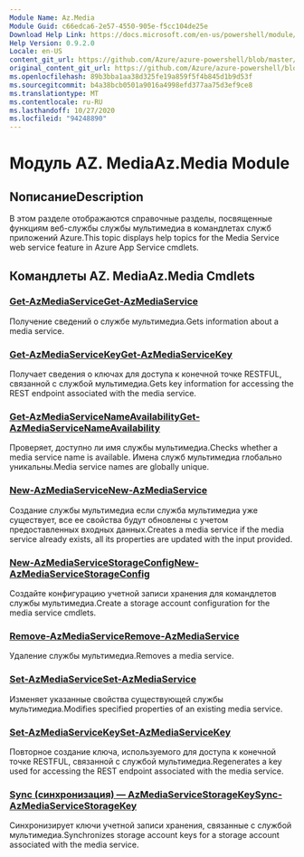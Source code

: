```yaml
---
Module Name: Az.Media
Module Guid: c66edca6-2e57-4550-905e-f5cc104de25e
Download Help Link: https://docs.microsoft.com/en-us/powershell/module/az.media
Help Version: 0.9.2.0
Locale: en-US
content_git_url: https://github.com/Azure/azure-powershell/blob/master/src/Media/Media/help/Az.Media.md
original_content_git_url: https://github.com/Azure/azure-powershell/blob/master/src/Media/Media/help/Az.Media.md
ms.openlocfilehash: 89b3bba1aa38d325fe19a859f5f4b845d1b9d53f
ms.sourcegitcommit: b4a38bcb0501a9016a4998efd377aa75d3ef9ce8
ms.translationtype: MT
ms.contentlocale: ru-RU
ms.lasthandoff: 10/27/2020
ms.locfileid: "94248890"
---
```

# <span data-ttu-id="f0fda-101">Модуль AZ. Media</span><span class="sxs-lookup"><span data-stu-id="f0fda-101">Az.Media Module</span></span>
## <span data-ttu-id="f0fda-102">Nописание</span><span class="sxs-lookup"><span data-stu-id="f0fda-102">Description</span></span>
<span data-ttu-id="f0fda-103">В этом разделе отображаются справочные разделы, посвященные функциям веб-службы службы мультимедиа в командлетах служб приложений Azure.</span><span class="sxs-lookup"><span data-stu-id="f0fda-103">This topic displays help topics for the Media Service web service feature in Azure App Service cmdlets.</span></span>

## <span data-ttu-id="f0fda-104">Командлеты AZ. Media</span><span class="sxs-lookup"><span data-stu-id="f0fda-104">Az.Media Cmdlets</span></span>
### [<span data-ttu-id="f0fda-105">Get-AzMediaService</span><span class="sxs-lookup"><span data-stu-id="f0fda-105">Get-AzMediaService</span></span>](Get-AzMediaService.md)
<span data-ttu-id="f0fda-106">Получение сведений о службе мультимедиа.</span><span class="sxs-lookup"><span data-stu-id="f0fda-106">Gets information about a media service.</span></span>

### [<span data-ttu-id="f0fda-107">Get-AzMediaServiceKey</span><span class="sxs-lookup"><span data-stu-id="f0fda-107">Get-AzMediaServiceKey</span></span>](Get-AzMediaServiceKey.md)
<span data-ttu-id="f0fda-108">Получает сведения о ключах для доступа к конечной точке RESTFUL, связанной с службой мультимедиа.</span><span class="sxs-lookup"><span data-stu-id="f0fda-108">Gets key information for accessing the REST endpoint associated with the media service.</span></span>

### [<span data-ttu-id="f0fda-109">Get-AzMediaServiceNameAvailability</span><span class="sxs-lookup"><span data-stu-id="f0fda-109">Get-AzMediaServiceNameAvailability</span></span>](Get-AzMediaServiceNameAvailability.md)
<span data-ttu-id="f0fda-110">Проверяет, доступно ли имя службы мультимедиа.</span><span class="sxs-lookup"><span data-stu-id="f0fda-110">Checks whether a media service name is available.</span></span>
<span data-ttu-id="f0fda-111">Имена служб мультимедиа глобально уникальны.</span><span class="sxs-lookup"><span data-stu-id="f0fda-111">Media service names are globally unique.</span></span>

### [<span data-ttu-id="f0fda-112">New-AzMediaService</span><span class="sxs-lookup"><span data-stu-id="f0fda-112">New-AzMediaService</span></span>](New-AzMediaService.md)
<span data-ttu-id="f0fda-113">Создание службы мультимедиа если служба мультимедиа уже существует, все ее свойства будут обновлены с учетом предоставленных входных данных.</span><span class="sxs-lookup"><span data-stu-id="f0fda-113">Creates a media service if the media service already exists, all its properties are updated with the input provided.</span></span>

### [<span data-ttu-id="f0fda-114">New-AzMediaServiceStorageConfig</span><span class="sxs-lookup"><span data-stu-id="f0fda-114">New-AzMediaServiceStorageConfig</span></span>](New-AzMediaServiceStorageConfig.md)
<span data-ttu-id="f0fda-115">Создайте конфигурацию учетной записи хранения для командлетов службы мультимедиа.</span><span class="sxs-lookup"><span data-stu-id="f0fda-115">Create a storage account configuration for the media service cmdlets.</span></span>

### [<span data-ttu-id="f0fda-116">Remove-AzMediaService</span><span class="sxs-lookup"><span data-stu-id="f0fda-116">Remove-AzMediaService</span></span>](Remove-AzMediaService.md)
<span data-ttu-id="f0fda-117">Удаление службы мультимедиа.</span><span class="sxs-lookup"><span data-stu-id="f0fda-117">Removes a media service.</span></span>

### [<span data-ttu-id="f0fda-118">Set-AzMediaService</span><span class="sxs-lookup"><span data-stu-id="f0fda-118">Set-AzMediaService</span></span>](Set-AzMediaService.md)
<span data-ttu-id="f0fda-119">Изменяет указанные свойства существующей службы мультимедиа.</span><span class="sxs-lookup"><span data-stu-id="f0fda-119">Modifies specified properties of an existing media service.</span></span>

### [<span data-ttu-id="f0fda-120">Set-AzMediaServiceKey</span><span class="sxs-lookup"><span data-stu-id="f0fda-120">Set-AzMediaServiceKey</span></span>](Set-AzMediaServiceKey.md)
<span data-ttu-id="f0fda-121">Повторное создание ключа, используемого для доступа к конечной точке RESTFUL, связанной с службой мультимедиа.</span><span class="sxs-lookup"><span data-stu-id="f0fda-121">Regenerates a key used for accessing the REST endpoint associated with the media service.</span></span>

### [<span data-ttu-id="f0fda-122">Sync (синхронизация) — AzMediaServiceStorageKey</span><span class="sxs-lookup"><span data-stu-id="f0fda-122">Sync-AzMediaServiceStorageKey</span></span>](Sync-AzMediaServiceStorageKey.md)
<span data-ttu-id="f0fda-123">Синхронизирует ключи учетной записи хранения, связанные с службой мультимедиа.</span><span class="sxs-lookup"><span data-stu-id="f0fda-123">Synchronizes storage account keys for a storage account associated with the media service.</span></span>

